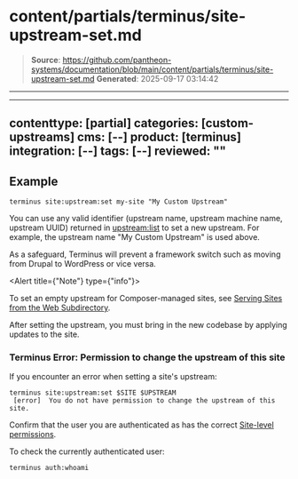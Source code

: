 # content/partials/terminus/site-upstream-set.md

> **Source**: https://github.com/pantheon-systems/documentation/blob/main/content/partials/terminus/site-upstream-set.md
> **Generated**: 2025-09-17 03:14:42

---

---
contenttype: [partial]
categories: [custom-upstreams]
cms: [--]
product: [terminus]
integration: [--]
tags: [--]
reviewed: ""
---

## Example

```bash{promptUser: user}
terminus site:upstream:set my-site "My Custom Upstream"
```

You can use any valid identifier (upstream name, upstream machine name, upstream UUID) returned in [upstream:list](/terminus/commands/upstream-list) to set a new upstream. For example, the upstream name "My Custom Upstream" is used above.

As a safeguard, Terminus will prevent a framework switch such as moving from Drupal to WordPress or vice versa.

<Alert title={"Note"} type={"info"}>

To set an empty upstream for Composer-managed sites, see [Serving Sites from the Web Subdirectory](/nested-docroot/).

</Alert>

After setting the upstream, you must bring in the new codebase by applying updates to the site.

### Terminus Error: Permission to change the upstream of this site

If you encounter an error when setting a site's upstream:

```bash{outputLines: 2}
terminus site:upstream:set $SITE $UPSTREAM
 [error]  You do not have permission to change the upstream of this site.
```

Confirm that the user you are authenticated as has the correct [Site-level permissions](/guides/account-mgmt/workspace-sites-teams/teams#site-level-roles-and-permissions).

To check the currently authenticated user:

```bash{promptUser: user}
terminus auth:whoami
```
